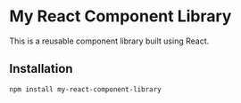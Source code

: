 # My React Component Library

This is a reusable component library built using React.

## Installation

```bash
npm install my-react-component-library
